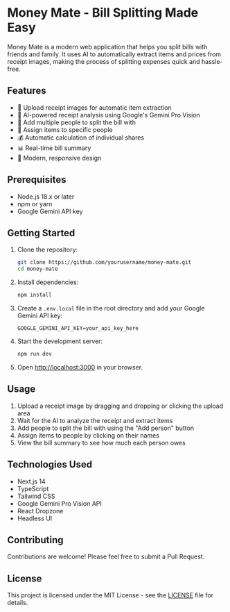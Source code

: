 # Money Mate - Bill Splitting Made Easy

Money Mate is a modern web application that helps you split bills with friends and family. It uses AI to automatically extract items and prices from receipt images, making the process of splitting expenses quick and hassle-free.

## Features

- 📸 Upload receipt images for automatic item extraction
- 🤖 AI-powered receipt analysis using Google's Gemini Pro Vision
- 👥 Add multiple people to split the bill with
- 🎯 Assign items to specific people
- 💰 Automatic calculation of individual shares
- 📊 Real-time bill summary
- 🎨 Modern, responsive design

## Prerequisites

- Node.js 18.x or later
- npm or yarn
- Google Gemini API key

## Getting Started

1. Clone the repository:
   ```bash
   git clone https://github.com/yourusername/money-mate.git
   cd money-mate
   ```

2. Install dependencies:
   ```bash
   npm install
   ```

3. Create a `.env.local` file in the root directory and add your Google Gemini API key:
   ```
   GOOGLE_GEMINI_API_KEY=your_api_key_here
   ```

4. Start the development server:
   ```bash
   npm run dev
   ```

5. Open [http://localhost:3000](http://localhost:3000) in your browser.

## Usage

1. Upload a receipt image by dragging and dropping or clicking the upload area
2. Wait for the AI to analyze the receipt and extract items
3. Add people to split the bill with using the "Add person" button
4. Assign items to people by clicking on their names
5. View the bill summary to see how much each person owes

## Technologies Used

- Next.js 14
- TypeScript
- Tailwind CSS
- Google Gemini Pro Vision API
- React Dropzone
- Headless UI

## Contributing

Contributions are welcome! Please feel free to submit a Pull Request.

## License

This project is licensed under the MIT License - see the [LICENSE](LICENSE) file for details.
